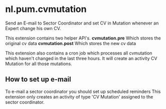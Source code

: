 # nl.pum.cvmutation

Send an E-mail to Sector Coordinator and set CV in Mutation whenever an Expert change his own CV.

This extension contains two helper API's.
**cvmutation.pre** Which stores the original cv data
**cvmutation.post** Which stores the new cv data

This extension also contains a cron job which processes all cvmutation which haven't 
changed in the last three hours. It will create an activity CV Mutation for all those 
mutations.

## How to set up e-mail

To e-mail a sector coordinator you should set up scheduled reminders
This extension only creates an activity of type 'CV Mutation' assigned to the sector coordinator.


